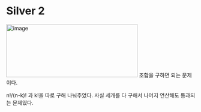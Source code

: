 # Silver 2
<img width="350" height="142" alt="image" src="https://github.com/user-attachments/assets/be8d92e0-91ec-49d8-b8ac-57cfecb8140a" />
조합을 구하면 되는 문제이다.

n!/(n-k)! 과 k!을 따로 구해 나눠주었다.
사실 세개를 다 구해서 나머지 연산해도 통과되는 문제였다.

